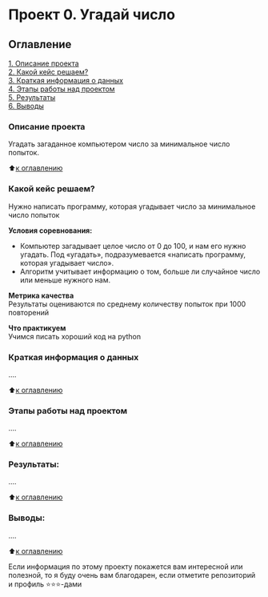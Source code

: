 # Проект 0. Угадай число

## Оглавление  
[1. Описание проекта](https://github.com/Akiecelli/Data_Science_STUDY/blob/main/project_0/README.md#Описание-проекта)  
[2. Какой кейс решаем?](https://github.com/Akiecelli/Data_Science_STUDY/blob/main/project_0/README.md#Какой-кейс-решаем)  
[3. Краткая информация о данных](https://github.com/Akiecelli/Data_Science_STUDY/blob/main/project_0/README.md#Краткая-информация-о-данных)  
[4. Этапы работы над проектом](https://github.com/Akiecelli/Data_Science_STUDY/blob/main/project_0/README.md#Этапы-работы-над-проектом)  
[5. Результаты](https://github.com/Akiecelli/Data_Science_STUDY/blob/main/project_0/README.md#Результаты)    
[6. Выводы](https://github.com/Akiecelli/Data_Science_STUDY/blob/main/project_0/README.md#Выводы) 

### Описание проекта    
Угадать загаданное компьютером число за минимальное число попыток.

:arrow_up:[к оглавлению](_)


### Какой кейс решаем?    
Нужно написать программу, которая угадывает число за минимальное число попыток

**Условия соревнования:**  
- Компьютер загадывает целое число от 0 до 100, и нам его нужно угадать. Под «угадать», подразумевается «написать программу, которая угадывает число».
- Алгоритм учитывает информацию о том, больше ли случайное число или меньше нужного нам.

**Метрика качества**     
Результаты оцениваются по среднему количеству попыток при 1000 повторений

**Что практикуем**     
Учимся писать хороший код на python


### Краткая информация о данных
....
  
:arrow_up:[к оглавлению](https://github.com/Akiecelli/Data_Science_STUDY/blob/main/project_0/README.md#Оглавление)


### Этапы работы над проектом  
....

:arrow_up:[к оглавлению](https://github.com/Akiecelli/Data_Science_STUDY/blob/main/project_0/README.md#Оглавление)


### Результаты:  
....

:arrow_up:[к оглавлению](https://github.com/Akiecelli/Data_Science_STUDY/blob/main/project_0/README.md#Оглавление)


### Выводы:  
....

:arrow_up:[к оглавлению](https://github.com/Akiecelli/Data_Science_STUDY/blob/main/project_0/README.md#Оглавление)


Если информация по этому проекту покажется вам интересной или полезной, то я буду очень вам благодарен, если отметите репозиторий и профиль ⭐️⭐️⭐️-дами